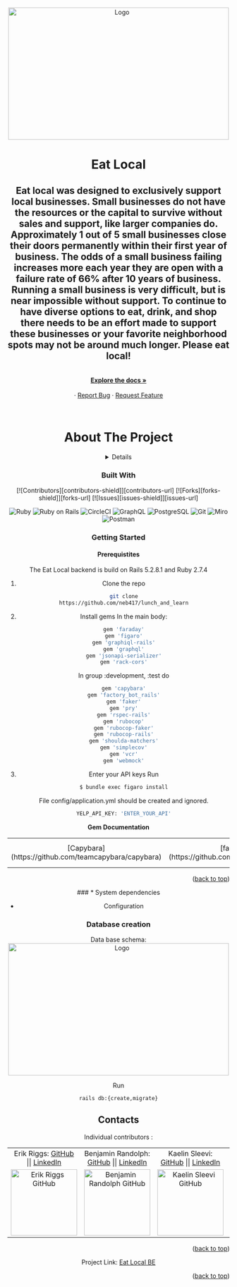 <a name="readme-top"></a>




<center>

<br />
<div align="center">
  <a href="https://github.com/Eat-Local/eat-local-be">
    <img src="https://raw.githubusercontent.com/Eat-Local/eat-local-fe/main/public/favicon.ico" alt="Logo" width="500" height="300">
  </a>

<h1 align="center"><strong>Eat Local</strong></h1>

  <p align="center">
    <h2> Eat local was designed to exclusively support local businesses.  Small businesses do not have the resources or the capital to survive without sales and support, like larger companies do.  Approximately 1 out of 5 small businesses close their doors permanently within their first year of business.  The odds of a small business failing increases more each year they are open with a failure rate of 66% after 10 years of business.  Running a small business is very difficult, but is near impossible without support. To continue to have diverse options to eat, drink, and shop there needs to be an effort made to support these businesses or your favorite neighborhood spots may not be around much longer.  Please eat local!</h2>
    <br />
    <a href="https://github.com/Eat-Local/eat-local-be"><strong>Explore the docs »</strong></a>
    <br />
    <br />
    ·
    <a href="https://github.com/Eat-Local/eat-local-be/issues">Report Bug</a>
    ·
    <a href="https://github.com/Eat-Local/eat-local-be/issues">Request Feature</a>
  </p>
</div>
<br>

# About The Project
<details>
  <h1><summary>Table of Contents</summary></h1>
  <ol>
    <li>
      <a href="#about-the-project">About The Project</a>
        <li><a href="#built-with">Built With</a></li>
    </li>
    <li>
      <a href="#getting-started">Getting Started</a>
        <li><a href="#prerequisites">Prerequisites</a></li>
        <li><a href="#installation">Installation</a></li>
    </li>
    <li><a href="#contributing">Contributing</a></li>
    <li><a href="#apis">APIs</a></li>
    <li><a href="#contacts">Contacts</a></li>
    <li><a href="#acknowledgments">Acknowledgments</a></li>
  </ol>
</details>

### Built With
[![Contributors][contributors-shield]][contributors-url]
[![Forks][forks-shield]][forks-url]
[![Issues][issues-shield]][issues-url]

![Ruby](https://img.shields.io/badge/Ruby-CC342D?style=for-the-badge&logo=ruby&logoColor=white)
![Ruby on Rails](https://img.shields.io/badge/Ruby_on_Rails-CC0000?style=for-the-badge&logo=ruby-on-rails&logoColor=white)
![CircleCI](https://img.shields.io/badge/circleci-343434?style=for-the-badge&logo=circleci&logoColor=white)
![GraphQL](https://img.shields.io/badge/GraphQl-E10098?style=for-the-badge&logo=graphql&logoColor=white)
![PostgreSQL](https://img.shields.io/badge/PostgreSQL-316192?style=for-the-badge&logo=postgresql&logoColor=white)
![Git](https://img.shields.io/badge/GIT-E44C30?style=for-the-badge&logo=git&logoColor=white)
![Miro](https://img.shields.io/badge/Miro-050038?style=for-the-badge&logo=Miro&logoColor=white)
![Postman](https://img.shields.io/badge/Postman-FF6C37?style=for-the-badge&logo=Postman&logoColor=white)


### Getting Started

#### Prerequistites

The Eat Local backend is build on Rails 5.2.8.1 and Ruby 2.7.4

1. Clone the repo
   ```sh
   git clone
   https://github.com/neb417/lunch_and_learn
   ```
1. Install gems
   In the main body:
   ```sh
   gem 'faraday'
   gem 'figaro'
   gem 'graphiql-rails'
   gem 'graphql'
   gem 'jsonapi-serializer'
   gem 'rack-cors'
   ```
   In group :development, :test do

   ```sh
   gem 'capybara'
   gem 'factory_bot_rails'
   gem 'faker'
   gem 'pry'
   gem 'rspec-rails'
   gem 'rubocop'
   gem 'rubocop-faker'
   gem 'rubocop-rails'
   gem 'shoulda-matchers'
   gem 'simplecov'
   gem 'vcr'
   gem 'webmock'
   ```
1. Enter your API keys
   Run
   ```sh
   $ bundle exec figaro install
   ```
   File config/application.yml should be created and ignored. 
   ```sh
   YELP_API_KEY: 'ENTER_YOUR_API'
   ```

**Gem Documentation**
<table align="center">
  <td align="center">[Capybara](https://github.com/teamcapybara/capybara)</td>
    
  <td align="center">[factory_bot_rails](https://github.com/thoughtbot/factory_bot_rails)</td>

  <td align="center">[faker](https://github.com/faker-ruby/faker)</td>

  <td align="center">[faraday](https://lostisland.github.io/faraday/)</td>

  <td align="center">[figaro](https://github.com/laserlemon/figaro)</td>

  <td align="center">[graphiql](https://github.com/rmosolgo/graphiql-rails)</td>

  <td align="center">[graphql](https://github.com/rmosolgo/graphql-ruby)</td>

  <td align="center"> [jsonapi-serializer](https://github.com/jsonapi-serializer/jsonapi-serializer)</td>

  <td align="center">[pry](https://github.com/pry/pry)</td>

  <td align="center">[rack-cors](https://github.com/cyu/rack-cors)</td>

  <td align="center">[rspec-rails](https://github.com/rspec/rspec-rails)</td>

  <td align="center">[rubocop](https://github.com/rubocop/rubocop-rails)</td>

  <td align="center">[rubocop-faker](https://github.com/koic/rubocop-faker)</td>

  <td align="center">[shoulda-matchers](https://github.com/thoughtbot/shoulda-matchers)</td>

  <td align="center">[simplecov](https://github.com/simplecov-ruby/simplecov)</td>

  <td align="center">[vcr](https://github.com/vcr/vcr)</td>

  <td align="center">[webmock](https://github.com/bblimke/webmock)</td>
</table>

<p align="right">(<a href="#readme-top">back to top</a>)</p>
###
* System dependencies

* Configuration

### Database creation

Data base schema:
<img src="app/assets/images/schema.png" alt="Logo" width="500" height="300">

Run

`rails db:{create,migrate}`


## Contacts

Individual contributors :

<table align="center">
    <tr>
        <td align="center"> Erik Riggs: <a href="https://github.com/eriggs0207">GitHub</a> || <a href="https://www.linkedin.com/in/erik-riggs/">LinkedIn</a></td>
        <td align="center"> Benjamin Randolph: <a href="https://github.com/neb417">GitHub</a> || <a href="https://www.linkedin.com/in/benjamin-randolph-43881a95/">LinkedIn</a></td>
        <td align="center"> Kaelin Sleevi: <a href="https://github.com/KaelinSleevi">GitHub</a> || <a href="https://www.linkedin.com/in/kaelin-sleevi-2b5426196/">LinkedIn</a></td>
        <td align="center"> Dominic O'Donnell: <a href="https://github.com/Dominicod">GitHub</a> || <a href="https://www.linkedin.com/in/dominic-odonnell/">LinkedIn</a></td>
    </tr>
 <td align="center"><img src="https://avatars.githubusercontent.com/u/106836658?v=4" alt="Erik Riggs GitHub"
 width="150" height="auto" /></td>
 <td align="center"><img src="https://avatars.githubusercontent.com/u/104036158?v=4" alt="Benjamin Randolph GitHub"
 width="150" height="auto" /></td>
 <td align="center"><img src="https://avatars.githubusercontent.com/u/105956031?v=4" alt="Kaelin Sleevi GitHub"
 width="150" height="auto" /></td>
 <td align="center"><img src="https://avatars.githubusercontent.com/u/93290186?v=4" alt="Dominic O'Donnell GitHub"
 width="150" height="auto" /></td>
</table>

<p align="right">(<a href="#readme-top">back to top</a>)</p>

Project Link: [Eat Local BE](https://github.com/Eat-Local/eat-local-be)


<p align="right">(<a href="#readme-top">back to top</a>)</p>
